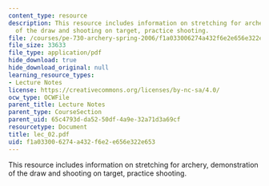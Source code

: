 ```yaml
---
content_type: resource
description: This resource includes information on stretching for archery, demonstration
  of the draw and shooting on target, practice shooting.
file: /courses/pe-730-archery-spring-2006/f1a033006274a432f6e2e656e322e653_lec_02.pdf
file_size: 33633
file_type: application/pdf
hide_download: true
hide_download_original: null
learning_resource_types:
- Lecture Notes
license: https://creativecommons.org/licenses/by-nc-sa/4.0/
ocw_type: OCWFile
parent_title: Lecture Notes
parent_type: CourseSection
parent_uid: 65c4793d-da52-50df-4a9e-32a71d3a69cf
resourcetype: Document
title: lec_02.pdf
uid: f1a03300-6274-a432-f6e2-e656e322e653
---
```

This resource includes information on stretching for archery, demonstration of the draw and shooting on target, practice shooting.